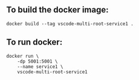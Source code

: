 ## To build the docker image:
    docker build --tag vscode-multi-root-service1 .  

## To run docker:
    docker run \
        -dp 5001:5001 \
        --name service1 \
        vscode-multi-root-service1 